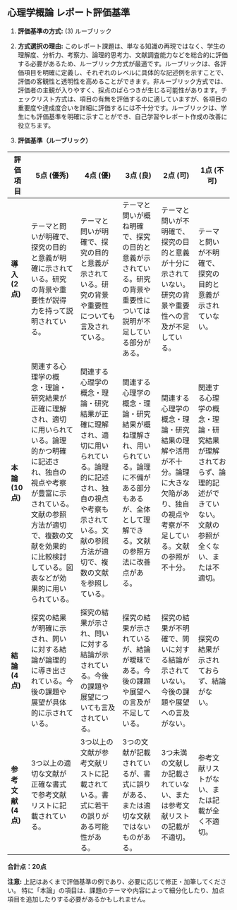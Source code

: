 ## 心理学概論 レポート評価基準

1. **評価基準の方式:** (3) ルーブリック

2. **方式選択の理由:** このレポート課題は、単なる知識の再現ではなく、学生の理解度、分析力、考察力、論理的思考力、文献調査能力などを総合的に評価する必要があるため、ルーブリック方式が最適です。ルーブリックは、各評価項目を明確に定義し、それぞれのレベルに具体的な記述例を示すことで、評価の客観性と透明性を高めることができます。非ルーブリック方式では、評価者の主観が入りやすく、採点のばらつきが生じる可能性があります。チェックリスト方式は、項目の有無を評価するのに適していますが、各項目の重要度や達成度合いを詳細に評価するには不十分です。ルーブリックは、学生にも評価基準を明確に示すことができ、自己学習やレポート作成の改善に役立ちます。


3. **評価基準（ルーブリック）**

| 評価項目 | 5点 (優秀) | 4点 (優) | 3点 (良) | 2点 (可) | 1点 (不可) |
|---|---|---|---|---|---|
| **導入 (2点)** | テーマと問いが明確で、探究の目的と意義が明確に示されている。研究の背景や重要性が説得力を持って説明されている。 | テーマと問いが明確で、探究の目的と意義が示されている。研究の背景や重要性についても言及されている。 | テーマと問いが概ね明確で、探究の目的と意義が示されている。研究の背景や重要性については説明が不足している部分がある。 | テーマと問いが不明確で、探究の目的と意義が十分に示されていない。研究の背景や重要性への言及が不足している。 | テーマと問いが不明確で、探究の目的と意義が示されていない。 |
| **本論 (10点)** | 関連する心理学の概念・理論・研究結果が正確に理解され、適切に用いられている。論理的かつ明確に記述され、独自の視点や考察が豊富に示されている。文献の参照方法が適切で、複数の文献を効果的に比較検討している。図表などが効果的に用いられている。 | 関連する心理学の概念・理論・研究結果が正確に理解され、適切に用いられている。論理的に記述され、独自の視点や考察も示されている。文献の参照方法が適切で、複数の文献を参照している。 | 関連する心理学の概念・理論・研究結果が概ね理解され、用いられている。論理に不備がある部分もあるが、全体として理解できる。文献の参照方法に改善点がある。 | 関連する心理学の概念・理論・研究結果の理解や活用が不十分。論理に大きな欠陥があり、独自の視点や考察が不足している。文献の参照が不十分。 | 関連する心理学の概念・理論・研究結果が理解されておらず、論理的記述ができていない。文献の参照が全くない、または不適切。 |
| **結論 (4点)** | 探究の結果が明確に示され、問いに対する結論が論理的に導き出されている。今後の課題や展望が具体的に示されている。 | 探究の結果が示され、問いに対する結論が示されている。今後の課題や展望についても言及されている。 | 探究の結果が示されているが、結論が曖昧である。今後の課題や展望への言及が不足している。 | 探究の結果が不明確で、問いに対する結論が示されていない。今後の課題や展望への言及がない。 | 探究の結果が示されておらず、結論がない。 |
| **参考文献 (4点)** | 3つ以上の適切な文献が正確な書式で参考文献リストに記載されている。 | 3つ以上の文献が参考文献リストに記載されている。書式に若干の誤りがある可能性がある。 | 3つの文献が記載されているが、書式に誤りがある、または適切な文献ではないものがある。 | 3つ未満の文献しか記載されていない、または参考文献リストの記載が不適切。 | 参考文献リストがない、または記載が全く不適切。 |


**合計点：20点**

**注意:** 上記はあくまで評価基準の例であり、必要に応じて修正・加筆してください。  特に「本論」の項目は、課題のテーマや内容によって細分化したり、加点項目を追加したりする必要があるかもしれません。
